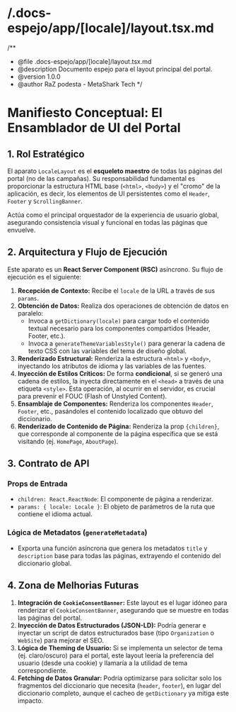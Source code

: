 # /.docs-espejo/app/[locale]/layout.tsx.md
/**
 * @file .docs-espejo/app/[locale]/layout.tsx.md
 * @description Documento espejo para el layout principal del portal.
 * @version 1.0.0
 * @author RaZ podesta - MetaShark Tech
 */

# Manifiesto Conceptual: El Ensamblador de UI del Portal

## 1. Rol Estratégico

El aparato `LocaleLayout` es el **esqueleto maestro** de todas las páginas del portal (no de las campañas). Su responsabilidad fundamental es proporcionar la estructura HTML base (`<html>`, `<body>`) y el "cromo" de la aplicación, es decir, los elementos de UI persistentes como el `Header`, `Footer` y `ScrollingBanner`.

Actúa como el principal orquestador de la experiencia de usuario global, asegurando consistencia visual y funcional en todas las páginas que envuelve.

## 2. Arquitectura y Flujo de Ejecución

Este aparato es un **React Server Component (RSC)** asíncrono. Su flujo de ejecución es el siguiente:

1.  **Recepción de Contexto:** Recibe el `locale` de la URL a través de sus `params`.
2.  **Obtención de Datos:** Realiza dos operaciones de obtención de datos en paralelo:
    *   Invoca a `getDictionary(locale)` para cargar todo el contenido textual necesario para los componentes compartidos (Header, Footer, etc.).
    *   Invoca a `generateThemeVariablesStyle()` para generar la cadena de texto CSS con las variables del tema de diseño global.
3.  **Renderizado Estructural:** Renderiza la estructura `<html>` y `<body>`, inyectando los atributos de idioma y las variables de las fuentes.
4.  **Inyección de Estilos Críticos:** De forma **condicional**, si se generó una cadena de estilos, la inyecta directamente en el `<head>` a través de una etiqueta `<style>`. Esta operación, al ocurrir en el servidor, es crucial para prevenir el FOUC (Flash of Unstyled Content).
5.  **Ensamblaje de Componentes:** Renderiza los componentes `Header`, `Footer`, etc., pasándoles el contenido localizado que obtuvo del diccionario.
6.  **Renderizado de Contenido de Página:** Renderiza la prop `{children}`, que corresponde al componente de la página específica que se está visitando (ej. `HomePage`, `AboutPage`).

## 3. Contrato de API

### Props de Entrada

*   `children: React.ReactNode`: El componente de página a renderizar.
*   `params: { locale: Locale }`: El objeto de parámetros de la ruta que contiene el idioma actual.

### Lógica de Metadatos (`generateMetadata`)

*   Exporta una función asíncrona que genera los metadatos `title` y `description` base para todas las páginas, extrayendo el contenido del diccionario global.

## 4. Zona de Melhorias Futuras

1.  **Integración de `CookieConsentBanner`:** Este layout es el lugar idóneo para renderizar el `CookieConsentBanner`, asegurando que se muestre en todas las páginas del portal.
2.  **Inyección de Datos Estructurados (JSON-LD):** Podría generar e inyectar un script de datos estructurados base (tipo `Organization` o `WebSite`) para mejorar el SEO.
3.  **Lógica de Theming de Usuario:** Si se implementa un selector de tema (ej. claro/oscuro) para el portal, este layout leería la preferencia del usuario (desde una cookie) y llamaría a la utilidad de tema correspondiente.
4.  **Fetching de Datos Granular:** Podría optimizarse para solicitar solo los fragmentos del diccionario que necesita (`header`, `footer`), en lugar del diccionario completo, aunque el cacheo de `getDictionary` ya mitiga este impacto.